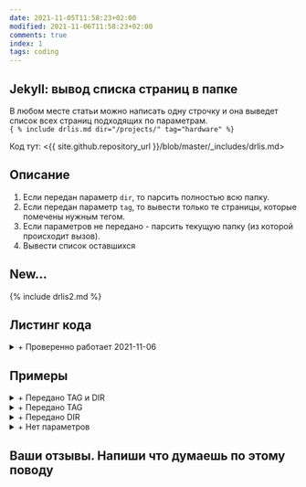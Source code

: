 ```yaml
---
date: 2021-11-05T11:58:23+02:00
modified: 2021-11-06T11:58:23+02:00
comments: true
index: 1
tags: coding
---
```


## Jekyll: вывод списка страниц в папке 
В любом месте статьи можно написать одну строчку и она выведет список всех страниц подходящих по параметрам.  
```{ % include drlis.md dir="/projects/" tag="hardware" %}```

Код тут: <{{ site.github.repository_url }}/blob/master/_includes/drlis.md>

## Описание
1. Если передан параметр ```dir```, то парсить полностью всю папку.  
2. Если передан параметр ```tag```, то вывести только те страницы, которые помечены нужным тегом.  
3. Если параметров не передано - парсить текущую папку (из которой происходит вызов).  
4. Вывести список оставшихся


## New...

{% include drlis2.md %}


## Листинг кода

<details markdown="1"><summary markdown="0">+ Проверенно работает 2021-11-06</summary>

{% raw %}
``` html
{%- comment -%}Этот скрипт выводит список страниц в директории. Можно передать "dir" и "tag"  
{%- endcomment -%}

{%- assign debug = false -%}  
{%- assign directory = include.dir | default: page.dir -%}  
{%- assign rec_tag = include.tag | default: "" -%}  
{%- assign allpages = site.pages | sort: "path" -%}  
{%- assign dirpages = allpages | where: "dir",  directory -%}  
{%- assign datepages = dirpages | sort: "date" -%}  
{%- assign sortedpages = datepages | sort: "index" | reverse -%}  

Все страницы в папке ({{ directory }}){%- if rec_tag != "" %} с тегом ({{ rec_tag }}){%- endif -%}.  
{% if debug -%}Allpages[0]: ({{ allpages[0].url }}). Dirpages[0]: ({{ dirpages[0].url }}){%- endif -%}

<ol reversed id="navigation">
{%- for pg in sortedpages -%}
{%- if pg.tags contains rec_tag or rec_tag == "" -%}
{%- assign index = pg.index | default: nil -%}
{%- if index > 0 or index == nil %}
<li>{%- if index > 0 -%}📌{%- endif -%}
<a href="{{ pg.url | prepend: site.baseurl }}">{{ pg.title | default: pg.name }}</a> 
<time class="shaded">{{ pg.date | date: "%Y-%m-%d" | default: "гггг-мм-дд" }}</time>
</li>
{% endif -%}
{%- endif -%}
{%- endfor -%}
</ol>
```
{% endraw %}
</details>

## Примеры 

<details markdown="1"><summary markdown="0">+ Передано TAG и DIR</summary>
```{ % include drlis.md dir="/projects/" tag="hardware" %}```   
{% include drlis.md dir="/projects/" tag="hardware" %}
</details>

<details markdown="1"><summary markdown="0">+ Передано TAG</summary>
```{ % include drlis.md tag="hardware" %}```   
{% include drlis.md tag="hardware" %}
</details>

<details markdown="1"><summary markdown="0">+ Передано DIR</summary>
```{ % include drlis.md dir="/projects/" %}```   
{% include drlis.md dir="/projects/" %}
</details>


<details markdown="1"><summary markdown="0">+ Нет параметров</summary>
```{ % include drlis.md %}```   
{% include drlis.md %}
</details>

## Ваши отзывы. Напиши что думаешь по этому поводу
